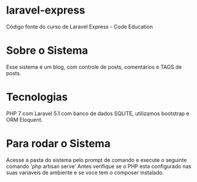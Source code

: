 # laravel-express
Código fonte do curso de Laravel Express - Code Education

# Sobre o Sistema
Esse sistema é um blog, com controle de posts, comentários e TAGS de posts.

# Tecnologias
PHP 7 com Laravel 5.1 com banco de dados SQLITE, utilizamos bootstrap e ORM Eloquent.

# Para rodar o Sistema
Acesse a pasta do sistema pelo prompt de comando e execute o seguinte comando
'php artisan serve'
Antes verifique se o PHP esta configurado nas suas variaveis de ambiente e se voce tem o composer instalado.
